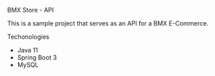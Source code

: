 BMX Store - API

This is a sample project that serves as an API for a BMX E-Commerce.

Techonologies
- Java 11
- Spring Boot 3
- MySQL
